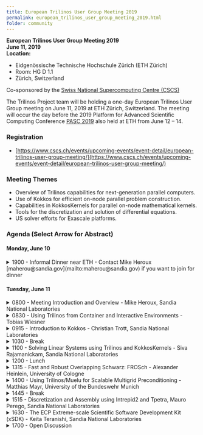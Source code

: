 ```yaml
---
title: European Trilinos User Group Meeting 2019
permalink: european_trilinos_user_group_meeting_2019.html
folder: community
---
```


**European Trilinos User Group Meeting 2019**  
**June 11, 2019**  
**Location:**
- Eidgenössische Technische Hochschule Zürich (ETH Zürich)
- Room: HG D 1.1
- Zürich, Switzerland

Co-sponsored by the [Swiss National Supercomputing Centre (CSCS)](https://www.cscs.ch)

The Trilinos Project team will be holding a one-day European Trilinos User Group meeting on June 11, 2019 at ETH Zürich, Switzerland.  The meeting will occur the day before the 2019 Platform for Advanced Scientific Computing Conference [PASC 2019](https://pasc19.pasc-conference.org) also held at ETH from June 12 – 14.

### Registration
- [https://www.cscs.ch/events/upcoming-events/event-detail/european-trilinos-user-group-meeting/](https://www.cscs.ch/events/upcoming-events/event-detail/european-trilinos-user-group-meeting/)

### Meeting Themes
- Overview of Trilinos capabilities for next-generation parallel computers.
- Use of Kokkos for efficient on-node parallel problem construction.
- Capabilities in KokkosKernels for parallel on-node mathematical kernels.
- Tools for the discretization and solution of differential equations.
- US solver efforts for Exascale platforms.

### Agenda (Select Arrow for Abstract)

#### Monday, June 10

<details>
<summary>
1900  - Informal Dinner near ETH - Contact Mike Heroux [maherou@sandia.gov](mailto:maherou@sandia.gov) if you want to join for dinner
</summary>
    Location - TBD
</details>


#### Tuesday, June 11

<details>
<summary>
0800 - Meeting Introduction and Overview - Mike Heroux, Sandia National Laboratories
</summary>
    Trilinos is a large collection of scientific libraries for high performance computing, encompassing a variety of solvers and problem construction capabilities for current and emerging platforms.  In this one-day meeting, we will provide an overview and update of Trilinos for people interested in developing capabilities for next-generation computing platforms, including GPUs, manycore and vector processors.  This first presentation will provide a brief overview of the day and also discuss the broader context of US Exascale efforts related to scientific libraries.
</details>

<details>
<summary>
0830 - Using Trilinos from Container and Interactive Environments - Tobias Wiesner
</summary>
    In this presentation, we describe Docker and Jupyter environments that support portable and interactive use of Trilinos.
</details>

<details>
<summary>
0915 - Introduction to Kokkos - Christian Trott, Sandia National Laboratories
</summary>
    Kokkos provides the node-parallel performance portability layer for Trilinos and applications.  In this presentation, we provide a brief introduction, a description of the Kokkos design and instructions for how to use Kokkos to obtain efficient portable performance on CPUs, GPUs and manycore processors.
</details>

<details>
<summary>
1030 - Break
</summary>
    Coffee, tea and small refreshments are available at the break.
</details>
<details>
<summary>
1100 - Solving Linear Systems using Trilinos and KokkosKernels - Siva Rajamanickam, Sandia National Laboratories
</summary>
Trilinos provides a rich collection of linear solver capabilities in a variety of packages.  In addition, KokkosKernels provides node-parallel solver components that can be used in combination with other Trilinos capabilities or independently.  In this presentation, we give an overview of the new capabilities that are focused on effective use of emerging scalable systems with parallel nodes.
</details>
<details>
<summary>
1200 - Lunch
</summary>
    Lunch is provided on site at the meeting as part of the registration fee.
</details>

<details>
<summary>
1315 - Fast and Robust Overlapping Schwarz: FROSch - Alexander Heinlein, University of Cologne
</summary>
	<p>
    <a href="https://shylu-frosch.github.io">FROSch</a> (Fast and Robust Overlapping Schwarz) is a framework for parallel Schwarz domain decomposition preconditioners, which is part of the Trilinos package ShyLU. Although being a general framework for the construction and combination of Schwarz operators, FROSch currently focusses on preconditioners that are algebraic in the sense that they can be constructed from a fully assembled, parallel distributed matrix. 
    </p>
    <p>
In this talk, the construction of parallel and robust Schwarz preconditioners using FROSch will be presented, and numerical results for several model problems will be shown, e.g., for scalar elliptic, elasticity, and fluid flow problems. For instance, a monolithic Schwarz preconditioner for saddle-point problems is used to precondition fluid flow problems, and a multi-level Schwarz preconditioner is used in scalability results for up to more than 100,000 MPI-ranks for a scalar elliptic model problem. Furthermore, a brief introduction to the use of FROSch preconditioners will be given.
    </p>
</details>

<details>
<summary>
1400 - Using Trilinos/Muelu for Scalable Multigrid Preconditioning - Matthias Mayr, University of the Bundeswehr Munich
</summary>
    Muelu is the next-generation Trilinos algebraic multigrid preconditioner.  In this presentation we show how to effectively use Muelu for large sparse linear systems.
</details>

<details>
<summary>
1445 - Break
</summary>
        Coffee, tea and small refreshments are available at the break.
</details>

<details>
<summary>
    1515 - Discretization and Assembly using Intrepid2 and Tpetra, Mauro Perego, Sandia National Laboratories
</summary>
  Intrepid2 is a performance portable C++ toolkit for the local assembly of high-order compatible finite elements. Performance portability is achieved through the Kokkos programming model. In this talk we introduce Intrepid2 and its capabilities. We then demonstrate how to discretize partial differential equations and assemble the associated finite element matrices and right-hand sides using the Trilinos linear algebra package Tpetra. Finally, we give a brief overview of other discretization tools available in Trilinos.
</details>
<details>
<summary>
1630 - The ECP Extreme-scale Scientific Software Development Kit (xSDK) - Keita Teranishi, Sandia National Laboratories
</summary>
    The <a href="https://xsdk.info">xSDK</a> is a community effort to provide coordination and improved common experience with a growing collection of popular math libraries, including hypre, PETSc, SuperLU, Trilinos and more.  In this presentation, we give an overview of the xSDK and how it can be useful to math libraries users.
</details>

<details>
<summary>
1700 - Open Discussion
</summary>
    The remainder of the meeting will be used to conduct a guided discussion with attendees.
</details>
